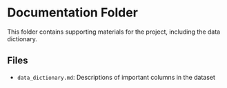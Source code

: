 # Documentation Folder
This folder contains supporting materials for the project, including the data dictionary.

## Files
- `data_dictionary.md`: Descriptions of important columns in the dataset

